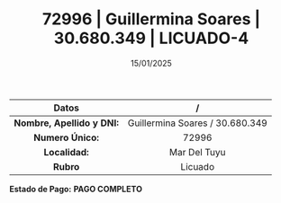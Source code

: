 ﻿---
title: 72996 | Guillermina Soares | 30.680.349 | LICUADO-4
date: 15/01/2025
draft: false
tags: ['mar-del-tuyu', 'titular', 'licuado']
---

|          **Datos**          |  /  |
|:---------------------------:|:---:|
| **Nombre, Apellido y DNI:** | Guillermina Soares / 30.680.349 |
|      **Numero Único:**      | 72996 |
|        **Localidad:**       | Mar Del Tuyu |
|          **Rubro**          | Licuado |

**Estado de Pago:** **PAGO COMPLETO**
